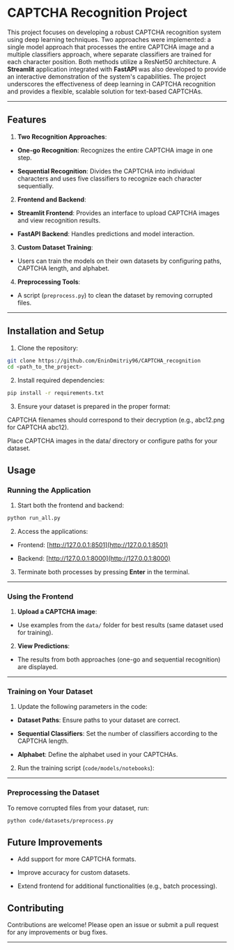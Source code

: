 
# CAPTCHA Recognition Project

  

This project focuses on developing a robust CAPTCHA recognition system using deep learning techniques. Two approaches were implemented: a single model approach that processes the entire CAPTCHA image and a multiple classifiers approach, where separate classifiers are trained for each character position. Both methods utilize a ResNet50 architecture. A **Streamlit** application integrated with **FastAPI** was also developed to provide an interactive demonstration of the system's capabilities. The project underscores the effectiveness of deep learning in CAPTCHA recognition and provides a flexible, scalable solution for text-based CAPTCHAs.


---

  

## Features

  

1.  **Two Recognition Approaches**:

-  **One-go Recognition**: Recognizes the entire CAPTCHA image in one step.

-  **Sequential Recognition**: Divides the CAPTCHA into individual characters and uses five classifiers to recognize each character sequentially.

  

2.  **Frontend and Backend**:

-  **Streamlit Frontend**: Provides an interface to upload CAPTCHA images and view recognition results.

-  **FastAPI Backend**: Handles predictions and model interaction.

  

3.  **Custom Dataset Training**:

- Users can train the models on their own datasets by configuring paths, CAPTCHA length, and alphabet.

  

4.  **Preprocessing Tools**:

- A script (`preprocess.py`) to clean the dataset by removing corrupted files.

  

---

  

## Installation and Setup

  

1. Clone the repository:

```bash
git clone https://github.com/EninDmitriy96/CAPTCHA_recognition
cd <path_to_the_project>
```

2. Install required dependencies:

  

```bash
pip install -r requirements.txt
```

  

3. Ensure your dataset is prepared in the proper format:

CAPTCHA filenames should correspond to their decryption (e.g., abc12.png for CAPTCHA abc12).

Place CAPTCHA images in the data/ directory or configure paths for your dataset.

  

## Usage

  

### Running the Application

  

1. Start both the frontend and backend:

  

```bash
python run_all.py
```

  

2.  Access  the  applications:

-  Frontend: [http://127.0.0.1:8501](http://127.0.0.1:8501)

-  Backend: [http://127.0.0.1:8000](http://127.0.0.1:8000)

  

3.  Terminate  both  processes  by  pressing  **Enter**  in  the  terminal.

  

---

  

### Using the Frontend

  

1.  **Upload  a  CAPTCHA  image**:

-  Use  examples  from  the  `data/`  folder  for  best  results (same dataset  used  for  training).

  

2.  **View  Predictions**:

-  The  results  from  both  approaches (one-go and  sequential  recognition) are displayed.

  

---

  

### Training on Your Dataset

  

1.  Update  the  following  parameters  in  the  code:

-  **Dataset  Paths**:  Ensure  paths  to  your  dataset  are  correct.

-  **Sequential  Classifiers**:  Set  the  number  of  classifiers  according  to  the  CAPTCHA  length.

-  **Alphabet**:  Define  the  alphabet  used  in  your  CAPTCHAs.

  

2.  Run  the  training  script (`code/models/notebooks`):

  

---

  

### Preprocessing the Dataset

  

To  remove  corrupted  files  from  your  dataset,  run:

  

```bash
python code/datasets/preprocess.py
```

  

## Future Improvements

  

-  Add  support  for  more  CAPTCHA  formats.

-  Improve  accuracy  for  custom  datasets.

-  Extend  frontend  for  additional  functionalities (e.g., batch  processing).

  

## Contributing

  

Contributions  are  welcome!  Please  open  an  issue  or  submit  a  pull  request  for  any  improvements  or  bug  fixes.

  

---
